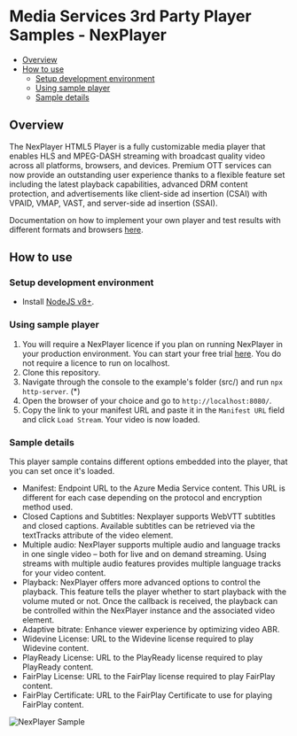 # Media Services 3rd Party Player Samples - NexPlayer

- [Overview](#overview)
- [How to use](#how-to-use)
  - [Setup development environment](#setup-development-environment)
  - [Using sample player](#using-sample-player)
  - [Sample details](#sample-details)

## Overview

The NexPlayer HTML5 Player is a fully customizable media player that enables HLS and MPEG-DASH streaming with broadcast quality video across all platforms, browsers, and devices. Premium OTT services can now provide an outstanding user experience thanks to a flexible feature set including the latest playback capabilities, advanced DRM content protection, and advertisements like client-side ad insertion (CSAI) with VPAID, VMAP, VAST, and server-side ad insertion (SSAI). 

Documentation on how to implement your own player and test results with different formats and browsers [here](../../docs/NexPlayer).

## How to use

### Setup development environment

- Install [NodeJS v8+](https://nodejs.org/en/download/ "NodeJS v8+").

### Using sample player

1. You will require a NexPlayer licence if you plan on running NexPlayer in your production environment. You can start your free trial [here](https://nexplayersdk.com/html5-player/). You do not require a licence to run on localhost.
2. Clone this repository.
3. Navigate through the console to the example's folder (src/) and run `npx http-server`. (*)
4. Open the browser of your choice and go to `http://localhost:8080/`.
5. Copy the link to your manifest URL and paste it in the `Manifest URL` field and click `Load Stream`. Your video is now loaded.

### Sample details

This player sample contains different options embedded into the player, that you can set once it's loaded.

- Manifest: Endpoint URL to the Azure Media Service content. This URL is different for each case depending on the protocol and encryption method used.
- Closed Captions and Subtitles: Nexplayer supports WebVTT subtitles and closed captions. Available subtitles can be retrieved via the textTracks attribute of the video element.
- Multiple audio: NexPlayer supports multiple audio and language tracks in one single video – both for live and on demand streaming. Using streams with multiple audio features provides multiple language tracks for your video content.
- Playback: NexPlayer offers more advanced options to control the playback. This feature tells the player whether to start playback with the volume muted or not. Once the callback is received, the playback can be controlled within the NexPlayer instance and the associated video element.
- Adaptive bitrate: Enhance viewer experience by optimizing video ABR.
- Widevine License: URL to the Widevine license required to play Widevine content.
- PlayReady License: URL to the PlayReady license required to play PlayReady content.
- FairPlay License: URL to the FairPlay license required to play FairPlay content.
- FairPlay Certificate: URL to the FairPlay Certificate to use for playing FairPlay content.

![NexPlayer Sample](../../docs/images/NexPlayer.png)
